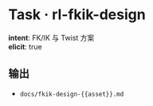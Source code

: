 # Task · rl-fkik-design

**intent**: FK/IK 与 Twist 方案  
**elicit**: true

## 输出

- `docs/fkik-design-{{asset}}.md`
